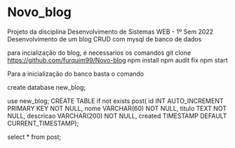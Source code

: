 # Novo_blog

Projeto da disciplina Desenvolvimento de Sistemas WEB - 1º Sem 2022 Desenvolvimento de um blog CRUD com mysql de banco de dados

para incialização do blog, é necessarios os comandos 
git clone https://github.com/furquim99/Novo-blog 
npm install 
npm audit fix 
npm start

Para a inicialização do banco basta o comando

create database new_blog;

use new_blog;
CREATE TABLE if not exists  post( 
                    id INT AUTO_INCREMENT PRIMARY KEY NOT NULL, 
                    nome VARCHAR(60) NOT NULL, 
                    titulo TEXT NOT NULL, 
                    descricao VARCHAR(200) NOT NULL,
                    created TIMESTAMP DEFAULT CURRENT_TIMESTAMP);
                    
select * from post;

